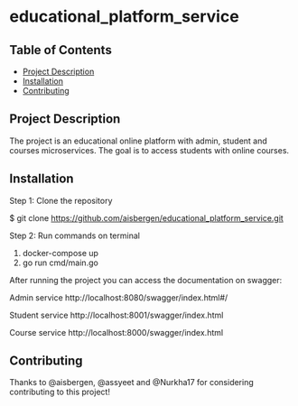 # educational_platform_service


## Table of Contents

- [Project Description](#project-description)
- [Installation](#installation)
- [Contributing](#contributing)

## Project Description

The project is an educational online platform with admin, student and courses microservices. The goal is to access students with online courses.

## Installation

Step 1: Clone the repository

$ git clone https://github.com/aisbergen/educational_platform_service.git


Step 2: Run commands on terminal

1. docker-compose up
2. go run cmd/main.go

After running the project you can access the documentation on swagger:

Admin service http://localhost:8080/swagger/index.html#/

Student service http://localhost:8001/swagger/index.html

Course service http://localhost:8000/swagger/index.html

## Contributing

Thanks to @aisbergen, @assyeet and @Nurkha17 for considering contributing to this project!

